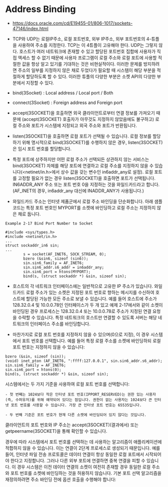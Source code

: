 # Address Binding
- https://docs.oracle.com/cd/E19455-01/806-1017/sockets-47146/index.html

- TCP와 UDP는 로컬IP주소, 로컬 포트번호, 외부 IP주소, 외부 포트번호의 4-튜플을 사용하여 주소를 지정한다. TCP는 이 4튜플이 고유해야 한다. UDP는 그렇지 않다. 호스트가 여러 네트워크에 존재할 수 있고 할당된 포트번호 집합에 사용자가 직접 액세스 할 수 없기 때문에 사용자 프로그램이 로컬 주소와 로컬 포트에 사용할 적절한 값을 항상 알고 있기를 기대하는 것은 비현실적이다. 이러한 문제를 방지하려면 주소의 일부를 지정하지 않은 채로 두었다가 필요할 때 시스템이 해당 부분을 적절하게 할당하도록 할 수 있다. 이러한 튜플의 다양한 부분은 소켓 API의 다양한 부분에서 지정할 수 있다.
- bind(3Socket) : Local address / Local port / Both
- connect(3Socket) : Foreign address and Foreign port

- accept(3SOCKET)을 호출하면 외국 클라이언트로부터 연결 정보를 가져오기 때문에 (accept(3SOCKET) 호출자가 아무것도 지정하지 않았음에도 불구하고) 로컬 주소와 포트가 시스템에 지정되고 외국 주소와 포트가 반환됩니다.

- listen(3SOCKET)을 호출하면 로컬 포트가 선택될 수 있습니다. 로컬 정보를 할당하기 위해 명시적으로 bind(3SOCKET)를 수행하지 않은 경우, listen(3SOCKET)은 임시 포트 번호를 할당합니다.

- 특정 포트에 상주하지만 어떤 로컬 주소가 선택되든 상관하지 않는 서비스는 bind(3SOCKET) 자체를 해당 포트에 연결하고 로컬 주소를 지정하지 않을 수 있습니다(<netinet/in.h>에서 상수 값을 갖는 변수인 in6addr_any로 설정). 로컬 포트를 고정할 필요가 없는 경우 listen(3SOCKET)을 호출하면 포트가 선택됩니다. IN6ADDR_ANY 주소 또는 포트 번호 0을 지정하는 것을 와일드카드라고 합니다. (AF_INET의 경우, in6addr_any 대신에 INADDR_ANY가 사용됩니다.)

- 와일드카드 주소는 인터넷 제품군에서 로컬 주소 바인딩을 단순화합니다. 아래 샘플 코드는 특정 포트 번호인 MYPORT를 소켓에 바인딩하고 로컬 주소는 지정하지 않은 채로 둡니다.

```
Example 2-17 Bind Port Number to Socket

#include <sys/types.h>
#include <netinet/in.h>
...
struct sockaddr_in6 sin;
...
		s = socket(AF_INET6, SOCK_STREAM, 0);
		bzero (&sin6, sizeof (sin6));
		sin.sin6_family = AF_INET6;
		sin.sin6_addr.s6_addr = in6addr_any;
		sin.sin6_port = htons(MYPORT);
		bind(s, (struct sockaddr *) &sin, sizeof sin);

```

- 호스트의 각 네트워크 인터페이스에는 일반적으로 고유한 IP 주소가 있습니다. 와일드카드 로컬 주소가 있는 소켓은 지정된 포트 번호로 향하는 메시지를 수신하여 호스트에 할당된 가능한 모든 주소로 보낼 수 있습니다. 예를 들어 호스트에 주소가 128.32.0.4 및 10.0.0.78인 인터페이스가 두 개 있고 예제 2-17에서와 같이 소켓이 바인딩된 경우 프로세스는 128.32.0.4 또는 10.0.0.78로 주소가 지정된 연결 요청을 수락할 수 있습니다. 특정 네트워크의 호스트만 연결할 수 있도록 서버는 해당 네트워크의 인터페이스 주소를 바인딩합니다.

- 마찬가지로 로컬 포트 번호를 지정하지 않을 수 있으며(0으로 지정), 이 경우 시스템에서 포트 번호를 선택합니다. 예를 들어 특정 로컬 주소를 소켓에 바인딩하되 로컬 포트 번호는 지정하지 않을 수 있습니다:
```
bzero (&sin, sizeof (sin));
(void) inet_pton (AF_INET6, ":ffff:127.0.0.1", sin.sin6_addr.s6_addr);
sin.sin6_family = AF_INET6;
sin.sin6_port = htons(0);
bind(s, (struct sockaddr *) &sin, sizeof sin);

```

시스템에서는 두 가지 기준을 사용하여 로컬 포트 번호를 선택합니다:

	- 첫 번째는 1024보다 작은 인터넷 포트 번호(IPPORT_RESERVED)는 권한 있는 사용자(즉, 수퍼유저)를 위해 예약되어 있다는 점입니다. 권한이 없는 사용자는 1024보다 큰 인터넷 포트 번호를 사용할 수 있습니다. 가장 큰 인터넷 포트 번호는 65535입니다.

	- 두 번째 기준은 포트 번호가 현재 다른 소켓에 바인딩되어 있지 않다는 것입니다.

클라이언트의 포트 번호와 IP 주소는 accept(3SOCKET)(결과에서) 또는 getpeername(3SOCKET)을 통해 확인할 수 있습니다.

경우에 따라 시스템에서 포트 번호를 선택하는 데 사용하는 알고리즘이 애플리케이션에 적합하지 않을 수 있습니다. 이는 연결이 2단계 프로세스로 생성되기 때문입니다. 예를 들어, 인터넷 파일 전송 프로토콜은 데이터 연결이 항상 동일한 로컬 포트에서 시작되어야 한다고 지정합니다. 그러나 다른 외부 포트에 연결하면 중복 연결을 피할 수 있습니다. 이 경우 시스템은 이전 데이터 연결의 소켓이 여전히 존재할 경우 동일한 로컬 주소와 포트 번호를 소켓에 바인딩하는 것을 허용하지 않습니다. 기본 포트 선택 알고리즘을 재정의하려면 주소 바인딩 전에 옵션 호출을 수행해야 합니다:



